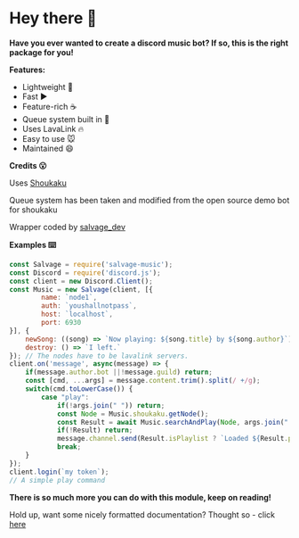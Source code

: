 # Hey there 👋

**Have you ever wanted to create a discord music bot? If so, this is the right package for you!**

**Features:**

- Lightweight 🚀
- Fast ▶️
- Feature-rich ☕
- Queue system built in 📶
- Uses LavaLink 🔥
- Easy to use 🐭
- Maintained 😄

**Credits 😮**

Uses [Shoukaku](https://npm.im/shoukaku)

Queue system has been taken and modified from the open source demo bot for shoukaku

Wrapper coded by [salvage_dev](https://youtube.com/SalvageDev)

**Examples ⌨️**
```js
const Salvage = require('salvage-music');
const Discord = require('discord.js');
const client = new Discord.Client();
const Music = new Salvage(client, [{
        name: `node1`,
        auth: `youshallnotpass`,
        host: `localhost`,
        port: 6930
}], { 
    newSong: ((song) => `Now playing: ${song.title} by ${song.author}`),
    destroy: () => `I left.`
}); // The nodes have to be lavalink servers.
client.on('message', async(message) => {
    if(message.author.bot ||!message.guild) return;
    const [cmd, ...args] = message.content.trim().split(/ +/g);
    switch(cmd.toLowerCase()) {
        case "play":
            if(!args.join(" ")) return;
            const Node = Music.shoukaku.getNode();
            const Result = await Music.searchAndPlay(Node, args.join(" "), `youtube`, message);
            if(!Result) return;
            message.channel.send(Result.isPlaylist ? `Loaded ${Result.playlistName} playlist which has ${Result.tracks.length} songs` : `Loaded ${Result.songInfo.title} by ${Result.songInfo.author}`);
            break;
    }
});
client.login(`my token`);
// A simple play command
```

**There is so much more you can do with this module, keep on reading!**

Hold up, want some nicely formatted documentation? Thought so - click [here](https://milo123459.github.io/salvage-music/)